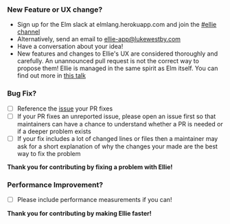 ### New Feature or UX change?

- Sign up for the Elm slack at elmlang.herokuapp.com and join the [#ellie channel](https://elmlang.slack.com/#ellie)
- Alternatively, send an email to ellie-app@lukewestby.com
- Have a conversation about your idea!
- New features and changes to Ellie's UX are considered thoroughly and carefully. An unannounced pull request is not the correct way to propose them! Ellie is managed in the same spirit as Elm itself. You can find out more in [this talk](https://www.youtube.com/watch?v=DSjbTC-hvqQ)


### Bug Fix?

- [ ] Reference the [issue](https://github.com/lukewestby/ellie/issues) your PR fixes
- [ ] If your PR fixes an unreported issue, please open an issue first so that maintainers can have a chance to understand whether a PR is needed or if a deeper problem exists
- [ ] If your fix includes a lot of changed lines or files then a maintainer may ask for a short explanation of why the changes your made are the best way to fix the problem

**Thank you for contributing by fixing a problem with Ellie!**


### Performance Improvement?

 - [ ] Please include performance measurements if you can!

**Thank you for contributing by making Ellie faster!**
